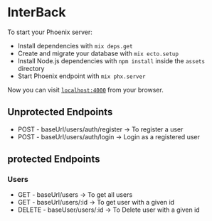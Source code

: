 # InterBack

To start your Phoenix server:

  * Install dependencies with `mix deps.get`
  * Create and migrate your database with `mix ecto.setup`
  * Install Node.js dependencies with `npm install` inside the `assets` directory
  * Start Phoenix endpoint with `mix phx.server`

Now you can visit [`localhost:4000`](http://localhost:4000) from your browser.


## Unprotected Endpoints 
  * POST - baseUrl/users/auth/register -> To register a user
  * POST - baseUrl/users/auth/login -> Login as a registered user

## protected Endpoints 
  ### Users
  * GET - baseUrl/users -> To get all users
  * GET - baseUrl/users/:id -> To get user with a given id
  * DELETE - baseUser/users/:id -> To Delete user with a given id
